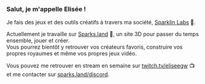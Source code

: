 
### Salut, je m'appelle Elisée !

Je fais des jeux et des outils créatifs à travers ma société, [Sparklin Labs](https://sparklinlabs.com) 🌟.
  
Actuellement je travaille sur [Sparks.land](https://sparks.land) 🔮, un site 3D pour passer du temps ensemble, jouer et créer.  
Vous pourrez bientôt y retrouver vos créateurs favoris, construire vos propres royaumes et même vos propres jeux vidéo.

Vous pouvez me retrouver en stream en semaine sur [twitch.tv/eliseegw](https://twitch.tv/eliseegw) 📺 et me contacter sur [sparks.land/discord](https://sparks.land/discord).
